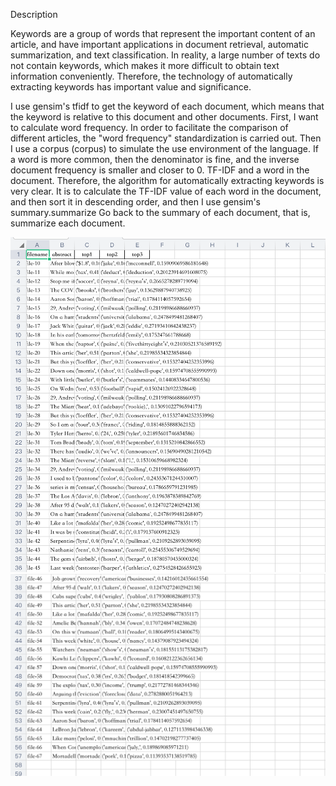 Description

Keywords are a group of words that represent the important content of an article, and have important applications in document retrieval, automatic summarization, and text classification. In reality, a large number of texts do not contain keywords, which makes it more difficult to obtain text information conveniently. Therefore, the technology of automatically extracting keywords has important value and significance.

I use gensim's tfidf to get the keyword of each document, which means that the keyword is relative to this document and other documents. First, I want to calculate word frequency. In order to facilitate the comparison of different articles, the "word frequency" standardization is carried out. Then I use a corpus (corpus) to simulate the use environment of the language. If a word is more common, then the denominator is fine, and the inverse document frequency is smaller and closer to 0. TF-IDF and a word in the document. Therefore, the algorithm for automatically extracting keywords is very clear. It is to calculate the TF-IDF value of each word in the document, and then sort it in descending order, and then I use gensim's summary.summarize Go back to the summary of each document, that is, summarize each document.

![image](https://github.com/lanxin01/Coding-2-Lab-Work/blob/main/%E6%88%AA%E5%B1%8F2021-04-26%20%E4%B8%8B%E5%8D%883.28.49.png)
![image](https://github.com/lanxin01/Coding-2-Lab-Work/blob/main/%E6%88%AA%E5%B1%8F2021-04-26%20%E4%B8%8B%E5%8D%883.29.03.png)
